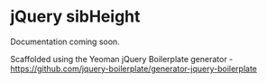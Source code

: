 # jQuery sibHeight

Documentation coming soon.

Scaffolded using the Yeoman jQuery Boilerplate generator - https://github.com/jquery-boilerplate/generator-jquery-boilerplate